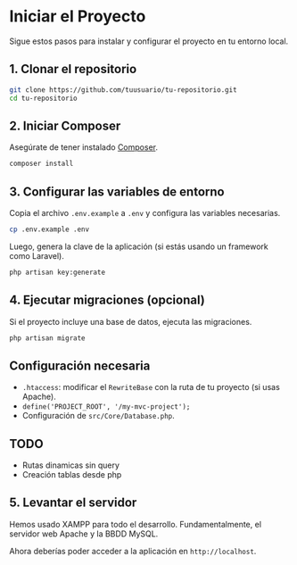# Iniciar el Proyecto

Sigue estos pasos para instalar y configurar el proyecto en tu entorno local.

## 1. Clonar el repositorio

```bash
git clone https://github.com/tuusuario/tu-repositorio.git
cd tu-repositorio
```

## 2. Iniciar Composer

Asegúrate de tener instalado [Composer](https://getcomposer.org/).

```bash
composer install
```

## 3. Configurar las variables de entorno

Copia el archivo `.env.example` a `.env` y configura las variables necesarias.

```bash
cp .env.example .env
```

Luego, genera la clave de la aplicación (si estás usando un framework como Laravel).

```bash
php artisan key:generate
```

## 4. Ejecutar migraciones (opcional)

Si el proyecto incluye una base de datos, ejecuta las migraciones.

```bash
php artisan migrate
```

## Configuración necesaria

- `.htaccess`: modificar el `RewriteBase` con la ruta de tu proyecto (si usas Apache).
- `define('PROJECT_ROOT', '/my-mvc-project');`
- Configuración de `src/Core/Database.php`.

## TODO

- Rutas dinamicas sin query
- Creación tablas desde php

## 5. Levantar el servidor

Hemos usado XAMPP para todo el desarrollo. Fundamentalmente, el servidor web Apache y la BBDD MySQL.

Ahora deberías poder acceder a la aplicación en `http://localhost`.
